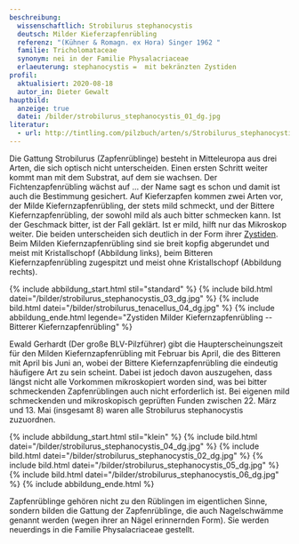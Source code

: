 ```yaml
---
beschreibung:
  wissenschaftlich: Strobilurus stephanocystis
  deutsch: Milder Kieferzapfenrübling
  referenz: "(Kühner & Romagn. ex Hora) Singer 1962 "
  familie: Tricholomataceae
  synonym: nei in der Familie Physalacriaceae
  erlaeuterung: stephanocystis =  mit bekränzten Zystiden
profil:
  aktualisiert: 2020-08-18
  autor_in: Dieter Gewalt
hauptbild:
  anzeige: true
  datei: /bilder/strobilurus_stephanocystis_01_dg.jpg
literatur:
  - url: http://tintling.com/pilzbuch/arten/s/Strobilurus_stephanocystis.html
---
```

Die Gattung Strobilurus (Zapfenrüblinge) besteht in Mitteleuropa aus drei Arten, die sich optisch nicht unterscheiden. Einen ersten Schritt weiter kommt man mit dem Substrat, auf dem sie wachsen. Der Fichtenzapfenrübling wächst auf … der Name sagt es schon und damit ist auch die Bestimmung gesichert. Auf Kieferzapfen kommen zwei Arten vor, der Milde Kiefernzapfenrübling, der stets mild schmeckt, und der Bittere Kiefernzapfenrübling, der sowohl mild als auch bitter schmecken kann. Ist der Geschmack bitter, ist der Fall geklärt. Ist er mild, hilft nur das Mikroskop weiter. Die beiden unterscheiden sich deutlich in der Form ihrer [Zystiden](Zystiden "Glossar"). Beim Milden Kiefernzapfenrübling sind sie breit kopfig abgerundet und meist mit Kristallschopf (Abbildung links), beim Bitteren Kiefernzapfenrübling zugespitzt und meist ohne Kristallschopf (Abbildung rechts).

{% include abbildung_start.html stil="standard" %}
{% include bild.html datei="/bilder/strobilurus_stephanocystis_03_dg.jpg" %}
{% include bild.html datei="/bilder/strobilurus_tenacellus_04_dg.jpg" %}
{% include abbildung_ende.html legende="Zystiden Milder Kiefernzapfenrübling -- Bitterer Kiefernzapfenrübling" %}




Ewald Gerhardt (Der große BLV-Pilzführer) gibt die Haupterscheinungszeit für den Milden Kiefernzapfenrübling mit Februar bis April, die des Bitteren mit April bis Juni an, wobei der Bittere Kiefernzapfenrübling die eindeutig häufigere Art zu sein scheint. Dabei ist jedoch davon auszugehen, dass längst nicht alle Vorkommen mikroskopiert worden sind, was bei bitter schmeckenden Zapfenrüblingen auch nicht erforderlich ist. Bei eigenen mild schmeckenden und mikroskopisch geprüften Funden zwischen 22. März und 13. Mai (insgesamt 8) waren alle Strobilurus stephanocystis zuzuordnen.

{% include abbildung_start.html stil="klein" %}
{% include bild.html datei="/bilder/strobilurus_stephanocystis_04_dg.jpg" %}
{% include bild.html datei="/bilder/strobilurus_stephanocystis_02_dg.jpg" %}
{% include bild.html datei="/bilder/strobilurus_stephanocystis_05_dg.jpg" %}
{% include bild.html datei="/bilder/strobilurus_stephanocystis_06_dg.jpg" %}
{% include abbildung_ende.html %}

Zapfenrüblinge gehören nicht zu den Rüblingen im eigentlichen Sinne, sondern bilden die Gattung der Zapfenrüblinge, die auch Nagelschwämme genannt werden (wegen ihrer an Nägel erinnernden Form). Sie werden neuerdings in die Familie Physalacriaceae gestellt.